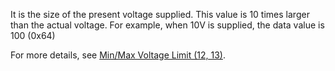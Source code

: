 It is the size of the present voltage supplied.
This value is 10 times larger than the actual voltage. For example, when 10V is supplied, the data value is 100 (0x64)

For more details, see [Min/Max Voltage Limit (12, 13)](#minmax-voltage-limit-12-13).
